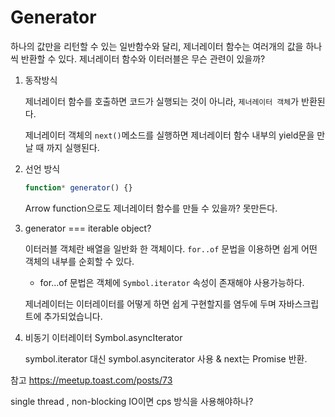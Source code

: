 # Generator

하나의 값만을 리턴할 수 있는 일반함수와 달리, 제너레이터 함수는 여러개의 값을 하나씩 반환할 수 있다.
제너레이터 함수와 이터러블은 무슨 관련이 있을까?

1. 동작방식

   제너레이터 함수를 호출하면 코드가 실행되는 것이 아니라, `제너레이터 객체`가 반환된다.

   제너레이터 객체의 `next()`메소드를 실행하면 제너레이터 함수 내부의 yield문을 만날 때 까지 실행된다.

2. 선언 방식

   ```javascript
   function* generator() {}
   ```

   Arrow function으로도 제너레이터 함수를 만들 수 있을까? 못만든다.

3. generator === iterable object?

   이터러블 객체란 배열을 일반화 한 객체이다. `for..of` 문법을 이용하면 쉽게 어떤 객체의 내부를 순회할 수 있다.

   - for...of 문법은 객체에 `Symbol.iterator` 속성이 존재해야 사용가능하다.

   제너레이터는 이터레이터를 어떻게 하면 쉽게 구현할지를 염두에 두며 자바스크립트에 추가되었습니다.

4. 비동기 이터레이터 Symbol.asyncIterator

   symbol.iterator 대신 symbol.asynciterator 사용 & next는 Promise 반환.

참고
https://meetup.toast.com/posts/73

single thread , non-blocking IO이면 cps 방식을 사용해야하나?
